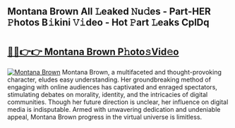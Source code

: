 ## Montana Brown All 𝙻eaked 𝙽u𝚍es - Part-HER 𝙿hotos B𝚒kini 𝚅𝚒deo - Hot 𝙿art 𝙻eaks CplDq

# <h2><a href="http://ld6s0a.urlbe.top/?page=Montana+Brown">🔗🔗👉👉 Montana Brown P𝚑oto𝚜Vid𝚎o</a></h2>

[![Montana Brown](https://i.imgur.com/eBuTRDB.gif)](http://ld6s0a.urlbe.top/?page=Montana+Brown)
Montana Brown, a multifaceted and thought-provoking character, eludes easy understanding. Her groundbreaking method of engaging with online audiences has captivated and enraged spectators, stimulating debates on morality, identity, and the intricacies of digital communities. Though her future direction is unclear, her influence on digital media is indisputable. Armed with unwavering dedication and undeniable appeal, Montana Brown progress in the virtual universe is limitless.
